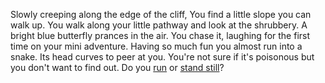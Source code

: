 Slowly creeping along the edge of the cliff, You find a little slope you can
walk up. You walk along your little pathway and look at the shrubbery. A bright
blue butterfly prances in the air. You chase it, laughing for the first time on
your mini adventure. Having so much fun you almost run into a snake. Its head
curves to peer at you. You're not sure if it's poisonous but you don't want to
find out. Do you [run](./run.md) or [stand still](./still.md)?  
